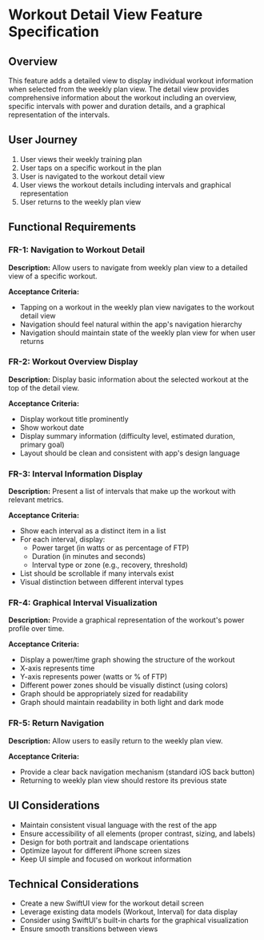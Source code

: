 # Workout Detail View Feature Specification

## Overview
This feature adds a detailed view to display individual workout information when selected from the weekly plan view. The detail view provides comprehensive information about the workout including an overview, specific intervals with power and duration details, and a graphical representation of the intervals.

## User Journey
1. User views their weekly training plan
2. User taps on a specific workout in the plan
3. User is navigated to the workout detail view
4. User views the workout details including intervals and graphical representation
5. User returns to the weekly plan view

## Functional Requirements

### FR-1: Navigation to Workout Detail
**Description:** Allow users to navigate from weekly plan view to a detailed view of a specific workout.

**Acceptance Criteria:**
- Tapping on a workout in the weekly plan view navigates to the workout detail view
- Navigation should feel natural within the app's navigation hierarchy
- Navigation should maintain state of the weekly plan view for when user returns

### FR-2: Workout Overview Display
**Description:** Display basic information about the selected workout at the top of the detail view.

**Acceptance Criteria:**
- Display workout title prominently
- Show workout date
- Display summary information (difficulty level, estimated duration, primary goal)
- Layout should be clean and consistent with app's design language

### FR-3: Interval Information Display
**Description:** Present a list of intervals that make up the workout with relevant metrics.

**Acceptance Criteria:**
- Show each interval as a distinct item in a list
- For each interval, display:
  - Power target (in watts or as percentage of FTP)
  - Duration (in minutes and seconds)
  - Interval type or zone (e.g., recovery, threshold)
- List should be scrollable if many intervals exist
- Visual distinction between different interval types

### FR-4: Graphical Interval Visualization
**Description:** Provide a graphical representation of the workout's power profile over time.

**Acceptance Criteria:**
- Display a power/time graph showing the structure of the workout
- X-axis represents time
- Y-axis represents power (watts or % of FTP)
- Different power zones should be visually distinct (using colors)
- Graph should be appropriately sized for readability
- Graph should maintain readability in both light and dark mode

### FR-5: Return Navigation
**Description:** Allow users to easily return to the weekly plan view.

**Acceptance Criteria:**
- Provide a clear back navigation mechanism (standard iOS back button)
- Returning to weekly plan view should restore its previous state

## UI Considerations
- Maintain consistent visual language with the rest of the app
- Ensure accessibility of all elements (proper contrast, sizing, and labels)
- Design for both portrait and landscape orientations
- Optimize layout for different iPhone screen sizes
- Keep UI simple and focused on workout information

## Technical Considerations
- Create a new SwiftUI view for the workout detail screen
- Leverage existing data models (Workout, Interval) for data display
- Consider using SwiftUI's built-in charts for the graphical visualization
- Ensure smooth transitions between views
